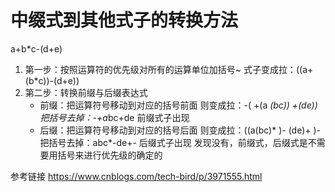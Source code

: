 # 中缀式到其他式子的转换方法

a+b*c-(d+e)
1. 第一步：按照运算符的优先级对所有的运算单位加括号~
        式子变成拉：((a+(b*c))-(d+e))
1. 第二步：转换前缀与后缀表达式
    - 前缀：把运算符号移动到对应的括号前面
              则变成拉：-( +(a *(bc)) +(de))
              把括号去掉：-+a*bc+de  前缀式子出现
    - 后缀：把运算符号移动到对应的括号后面
              则变成拉：((a(bc)* )- (de)+ )-
              把括号去掉：abc*-de+-  后缀式子出现
发现没有，前缀式，后缀式是不需要用括号来进行优先级的确定的  

参考链接 https://www.cnblogs.com/tech-bird/p/3971555.html